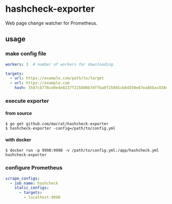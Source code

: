 hashcheck-exporter
==================

Web page change watcher for Prometheus.

## usage

### make config file
``` yaml
workers: 3  # number of workers for downloading.

targets:
  - url: https://example.com/path/to/target
  - url: https://example.com
    hash: 3587cb776ce0e4e8237f215800b7dffba0f25865cb84550e87ea8bbac838c423  # will check is SHA256 hash of content that downloaded from web server have same as this hash.
```

### execute exporter
#### from source
``` shell
$ go get github.com/macrat/hashcheck-exporter
$ hashcheck-exporter -config=/path/to/config.yml
```

#### with docker
``` shell
$ docker run -p 9998:9998 -v /path/to/config.yml:/app/hashcheck.yml hashcheck-exporter
```

### configure Prometheus
``` yaml
scrape_configs:
  - job_name: hashcheck
    static_configs:
      - targets:
        - localhost:9998
```
